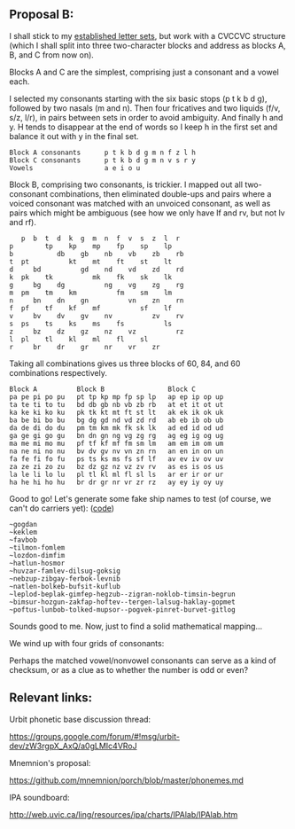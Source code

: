## Proposal B:

I shall stick to my [established letter sets](https://github.com/dclelland/scratch/blob/master/urbit-phonetics-a.md), but work with a CVCCVC structure (which I shall split into three two-character blocks and address as blocks A, B, and C from now on).

Blocks A and C are the simplest, comprising just a consonant and a vowel each.

I selected my consonants starting with the six basic stops (p t k b d g), followed by two nasals (m and n).
Then four fricatives and two liquids (f/v, s/z, l/r), in pairs between sets in order to avoid ambiguity.
And finally h and y. H tends to disappear at the end of words so I keep h in the first set and balance it out with y in the final set.

    Block A consonants      p t k b d g m n f z l h
    Block C consonants      p t k b d g m n v s r y
    Vowels                  a e i o u

Block B, comprising two consonants, is trickier. I mapped out all two-consonant combinations, then eliminated double-ups and pairs where a voiced consonant was matched with an unvoiced consonant, as well as pairs which might be ambiguous (see how we only have lf and rv, but not lv and rf).

       p  b  t  d  k  g  m  n  f  v  s  z  l  r 
    p        tp    kp    mp    fp    sp    lp   
    b           db    gb    nb    vb    zb    rb
    t  pt          kt    mt    ft    st    lt   
    d     bd          gd    nd    vd    zd    rd
    k  pk    tk          mk    fk    sk    lk   
    g     bg    dg          ng    vg    zg    rg
    m  pm    tm    km          fm    sm    lm   
    n     bn    dn    gn          vn    zn    rn
    f  pf    tf    kf    mf          sf    lf   
    v     bv    dv    gv    nv          zv    rv
    s  ps    ts    ks    ms    fs          ls   
    z     bz    dz    gz    nz    vz          rz
    l  pl    tl    kl    ml    fl    sl         
    r     br    dr    gr    nr    vr    zr      

Taking all combinations gives us three blocks of 60, 84, and 60 combinations respectively.

    Block A          Block B                Block C
    pa pe pi po pu   pt tp kp mp fp sp lp   ap ep ip op up
    ta te ti to tu   bd db gb nb vb zb rb   at et it ot ut
    ka ke ki ko ku   pk tk kt mt ft st lt   ak ek ik ok uk
    ba be bi bo bu   bg dg gd nd vd zd rd   ab eb ib ob ub
    da de di do du   pm tm km mk fk sk lk   ad ed id od ud
    ga ge gi go gu   bn dn gn ng vg zg rg   ag eg ig og ug
    ma me mi mo mu   pf tf kf mf fm sm lm   am em im om um
    na ne ni no nu   bv dv gv nv vn zn rn   an en in on un
    fa fe fi fo fu   ps ts ks ms fs sf lf   av ev iv ov uv
    za ze zi zo zu   bz dz gz nz vz zv rv   as es is os us
    la le li lo lu   pl tl kl ml fl sl ls   ar er ir or ur
    ha he hi ho hu   br dr gr nr vr zr rz   ay ey iy oy uy

Good to go! Let's generate some fake ship names to test (of course, we can't do carriers yet): ([code](https://github.com/dclelland/scratch/blob/master/urbit-phonetics-b.rb))

    ~gogdan
    ~keklem
    ~favbob
    ~tilmon-fomlem
    ~lozdon-dimfim
    ~hatlun-hosmor
    ~huvzar-famlev-dilsug-goksig
    ~nebzup-zibgay-ferbok-levnib
    ~natlen-bolkeb-bufsit-kuflub
    ~leplod-beplak-gimfep-hegzub--zigran-noklob-timsin-begrun
    ~bimsur-hozgun-zakfap-hoftev--tergen-lalsug-haklay-gopmet
    ~poftus-lunbob-tolked-mupsor--pogvek-pinret-burvet-gitlog

Sounds good to me. Now, just to find a solid mathematical mapping...



We wind up with four grids of consonants:

Perhaps the matched vowel/nonvowel consonants can serve as a kind of checksum, or as a clue as to whether the number is odd or even?

## Relevant links:

Urbit phonetic base discussion thread:

https://groups.google.com/forum/#!msg/urbit-dev/zW3rgpX_AxQ/a0gLMIc4VRoJ

Mnemnion's proposal:

https://github.com/mnemnion/porch/blob/master/phonemes.md

IPA soundboard:

http://web.uvic.ca/ling/resources/ipa/charts/IPAlab/IPAlab.htm

